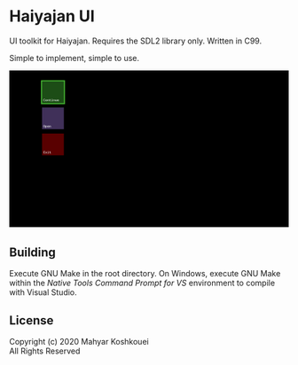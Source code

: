 # Haiyajan UI

UI toolkit for Haiyajan. Requires the SDL2 library only. Written in C99.

Simple to implement, simple to use.

![Image](test/img/main_menu_continue.png)

## Building

Execute GNU Make in the root directory. On Windows, execute GNU Make within the
*Native Tools Command Prompt for VS* environment to compile with Visual Studio.

## License

Copyright (c) 2020 Mahyar Koshkouei<br/>
All Rights Reserved
